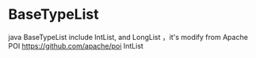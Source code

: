 # BaseTypeList
java BaseTypeList  include IntList, and LongList ，it's modify from Apache POI https://github.com/apache/poi IntList
